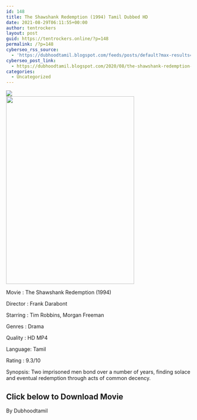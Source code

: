 ```yaml
---
id: 148
title: The Shawshank Redemption (1994) Tamil Dubbed HD
date: 2021-08-29T06:11:55+00:00
author: tentrockers
layout: post
guid: https://tentrockers.online/?p=148
permalink: /?p=148
cyberseo_rss_source:
  - 'https://dubhoodtamil.blogspot.com/feeds/posts/default?max-results=150&start-index=151'
cyberseo_post_link:
  - https://dubhoodtamil.blogspot.com/2020/08/the-shawshank-redemption-1994-tamil.html
categories:
  - Uncategorized
---
```

<div class="media_block">
  <img src="https://1.bp.blogspot.com/-FWkJ8FV4ydw/XyfrcT9YQHI/AAAAAAAAB7M/xOkeRLyUxvEPx9qvVlVdN6n4RjGB6g-bgCNcBGAsYHQ/s72-w349-h512-c/009eb7d6cdc591fe87dbd999623c7830.jpg" class="media_thumbnail" />
</div>

<div class="separator">
  <a href="https://1.bp.blogspot.com/-FWkJ8FV4ydw/XyfrcT9YQHI/AAAAAAAAB7M/xOkeRLyUxvEPx9qvVlVdN6n4RjGB6g-bgCNcBGAsYHQ/s1320/009eb7d6cdc591fe87dbd999623c7830.jpg" imageanchor="1"><img loading="lazy" border="0" data-original-height="1320" data-original-width="900" height="512" src="https://1.bp.blogspot.com/-FWkJ8FV4ydw/XyfrcT9YQHI/AAAAAAAAB7M/xOkeRLyUxvEPx9qvVlVdN6n4RjGB6g-bgCNcBGAsYHQ/w349-h512/009eb7d6cdc591fe87dbd999623c7830.jpg" width="349" /></a>
</div>

Movie	<span></span>:	<span></span>The Shawshank Redemption (1994)

Director	<span></span>:	<span></span>Frank Darabont

Starring	<span></span>:	<span></span>Tim Robbins, Morgan Freeman

Genres	<span></span>:	<span></span>Drama

Quality	<span></span>:	<span></span>HD MP4

Language:	<span></span>Tamil

Rating	<span></span>:	<span></span>9.3/10

Synopsis: Two imprisoned men bond over a number of years, finding solace and eventual redemption through acts of common decency.

## <span>Click below to Download Movie</span>

<span>By Dubhoodtamil</span>
